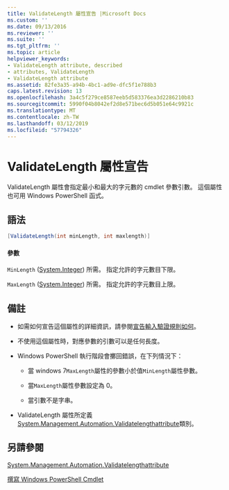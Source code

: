 ```yaml
---
title: ValidateLength 屬性宣告 |Microsoft Docs
ms.custom: ''
ms.date: 09/13/2016
ms.reviewer: ''
ms.suite: ''
ms.tgt_pltfrm: ''
ms.topic: article
helpviewer_keywords:
- ValidateLength attribute, described
- attributes, ValidateLength
- ValidateLength attribute
ms.assetid: 82fe3a35-a94b-4bc1-ad9e-dfc5f1e788b3
caps.latest.revision: 13
ms.openlocfilehash: 3a4c5f279ce8587eeb5d583376ea3d2286210b83
ms.sourcegitcommit: 5990f04b8042ef2d8e571bec6d5b051e64c9921c
ms.translationtype: MT
ms.contentlocale: zh-TW
ms.lasthandoff: 03/12/2019
ms.locfileid: "57794326"
---
```

# <a name="validatelength-attribute-declaration"></a>ValidateLength 屬性宣告

ValidateLength 屬性會指定最小和最大的字元數的 cmdlet 參數引數。 這個屬性也可用 Windows PowerShell 函式。

## <a name="syntax"></a>語法

```csharp
[ValidateLength(int minLength, int maxlength)]
```

#### <a name="parameters"></a>參數

`MinLength` ([System.Integer](/dotnet/api/System.Integer)) 所需。 指定允許的字元數目下限。

`MaxLength` ([System.Integer](/dotnet/api/System.Integer)) 所需。 指定允許的字元數目上限。

## <a name="remarks"></a>備註

- 如需如何宣告這個屬性的詳細資訊，請參閱[宣告輸入驗證規則如何](http://msdn.microsoft.com/en-us/544c2100-62ba-4be4-b2a2-cc0d4e4fc45b)。

- 不使用這個屬性時，對應參數的引數可以是任何長度。

- Windows PowerShell 執行階段會擲回錯誤，在下列情況下：

    - 當 windows 7`MaxLength`屬性的參數小於值`MinLength`屬性參數。

    - 當`MaxLength`屬性參數設定為 0。

    - 當引數不是字串。

- ValidateLength 屬性所定義[System.Management.Automation.Validatelengthattribute](/dotnet/api/System.Management.Automation.ValidateLengthAttribute)類別。

## <a name="see-also"></a>另請參閱

[System.Management.Automation.Validatelengthattribute](/dotnet/api/System.Management.Automation.ValidateLengthAttribute)

[撰寫 Windows PowerShell Cmdlet](./writing-a-windows-powershell-cmdlet.md)

